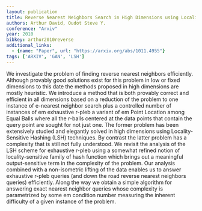 ```yaml
---
layout: publication
title: Reverse Nearest Neighbors Search in High Dimensions using Locality-Sensitive Hashing
authors: Arthur David, Oudot Steve Y.
conference: "Arxiv"
year: 2010
bibkey: arthur2010reverse
additional_links:
  - {name: "Paper", url: "https://arxiv.org/abs/1011.4955"}
tags: ['ARXIV', 'GAN', 'LSH']
---
```

We investigate the problem of finding reverse nearest neighbors efficiently. Although provably good solutions exist for this problem in low or fixed dimensions to this date the methods proposed in high dimensions are mostly heuristic. We introduce a method that is both provably correct and efficient in all dimensions based on a reduction of the problem to one instance of e-nearest neighbor search plus a controlled number of instances of em exhaustive r-pleb a variant of em Point Location among Equal Balls where all the r-balls centered at the data points that contain the query point are sought for not just one. The former problem has been extensively studied and elegantly solved in high dimensions using Locality-Sensitive Hashing (LSH) techniques. By contrast the latter problem has a complexity that is still not fully understood. We revisit the analysis of the LSH scheme for exhaustive r-pleb using a somewhat refined notion of locality-sensitive family of hash function which brings out a meaningful output-sensitive term in the complexity of the problem. Our analysis combined with a non-isometric lifting of the data enables us to answer exhaustive r-pleb queries (and down the road reverse nearest neighbors queries) efficiently. Along the way we obtain a simple algorithm for answering exact nearest neighbor queries whose complexity is parametrized by some em condition number measuring the inherent difficulty of a given instance of the problem.
